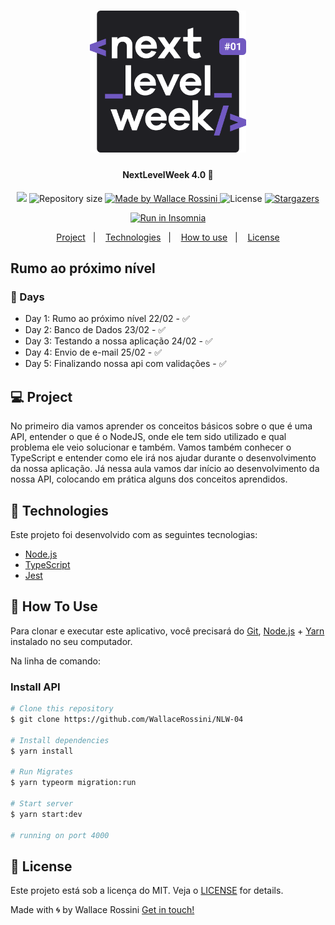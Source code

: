<h1 align="center">
    <img alt="NextLevelWeek" title="#NextLevelWeek" src=".github/logo.svg" width="250px"></img>
</h1>
<h4 align="center"> 
  NextLevelWeek 4.0 🚀 
</h4>

<p align="center">
<a href="https://www.codacy.com/gh/WallaceRossini/NLW-04/dashboard?utm_source=github.com&amp;utm_medium=referral&amp;utm_content=WallaceRossini/NLW-04&amp;utm_campaign=Badge_Grade"><img src="https://app.codacy.com/project/badge/Grade/43a25c77fd4a4101a4ecc0d3df303a1e"/></a>

	

<img alt="Repository size" src="https://img.shields.io/github/repo-size/WallaceRossini/NLW-04">

	

<a href="https://www.linkedin.com/in/wallacerossini/">
  <img alt="Made by Wallace Rossini" src="https://img.shields.io/badge/made%20by-WallaceRossini-%2304D361">
</a>

  <img alt="License" src="https://img.shields.io/badge/license-MIT-brightgreen">
   <a href="https://github.com/WallaceRossini/NLW-04/stargazers">
    <img alt="Stargazers" src="https://img.shields.io/github/stars/WallaceRossini/NLW-04?style=social"></img>
  </a>
  </img>
</p>
  <p align="center">
  <a href="https://github.com/WallaceRossini/NLW-04/blob/master/.github/Insomnia.json" target="_blank"><img src="https://insomnia.rest/images/run.svg" alt="Run in Insomnia"></a>
  </p>
</p>
<p align="center">
  <a href="#-project">Project</a>&nbsp;&nbsp;&nbsp;|&nbsp;&nbsp;&nbsp;
  <a href="#rocket-Technologies">Technologies</a>&nbsp;&nbsp;&nbsp;|&nbsp;&nbsp;&nbsp;
  <a href="#-how-to-use">How to use</a>&nbsp;&nbsp;&nbsp;|&nbsp;&nbsp;&nbsp;
  <a href="#memo-license">License</a>
</p>

## Rumo ao próximo nível

### 📅 Days
- Day 1: Rumo ao próximo nível 22/02 - ✅ 
- Day 2: Banco de Dados 23/02 - ✅ 
- Day 3: Testando a nossa aplicação 24/02 - ✅ 
- Day 4: Envio de e-mail 25/02 - ✅ 
- Day 5: Finalizando nossa api com validações - ✅ 

## 💻 Project

No primeiro dia vamos aprender os conceitos básicos sobre o que é uma API, entender o que é o NodeJS, onde ele tem sido utilizado e qual problema ele veio solucionar e também. Vamos também conhecer o TypeScript e entender como ele irá nos ajudar durante o desenvolvimento da nossa aplicação. Já nessa aula vamos dar início ao desenvolvimento da nossa API, colocando em prática alguns dos conceitos aprendidos.

## 🚀 Technologies

Este projeto foi desenvolvido com as seguintes tecnologias:

- [Node.js][nodejs]
- [TypeScript][typescript]
- [Jest](jestjs.io)

## 💢 How To Use

Para clonar e executar este aplicativo, você precisará do [Git](https://git-scm.com), [Node.js][nodejs] + [Yarn][yarn] instalado no seu computador.

Na linha de comando:

### Install API 

```bash
# Clone this repository
$ git clone https://github.com/WallaceRossini/NLW-04

# Install dependencies
$ yarn install

# Run Migrates
$ yarn typeorm migration:run

# Start server
$ yarn start:dev

# running on port 4000
```

## 📝 License

Este projeto está sob a licença do MIT. Veja o [LICENSE](https://github.com/WallaceRossini/NLW-04/blob/master/LICENSE) for details.

Made with 🌀 by Wallace Rossini [Get in touch!](https://www.linkedin.com/in/wallacerossini/)

[nodejs]: https://nodejs.org/
[typescript]: https://www.typescriptlang.org/
[yarn]: https://yarnpkg.com/

